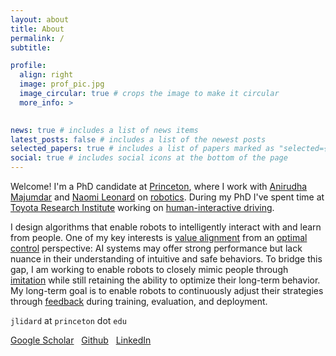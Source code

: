 ```yaml
---
layout: about
title: About
permalink: /
subtitle:

profile:
  align: right
  image: prof_pic.jpg
  image_circular: true # crops the image to make it circular
  more_info: >
    

news: true # includes a list of news items
latest_posts: false # includes a list of the newest posts
selected_papers: true # includes a list of papers marked as "selected={true}"
social: true # includes social icons at the bottom of the page
---
```


Welcome! I'm a PhD candidate at [Princeton](https://www.princeton.edu/), where I work with [Anirudha Majumdar](https://mae.princeton.edu/people/faculty/majumdar) 
and [Naomi Leonard](https://naomi.princeton.edu/research-group/) on [robotics](https://robo.princeton.edu/). During my 
PhD I've spent time at [Toyota Research Institute](https://www.tri.global/) working on [human-interactive driving](https://www.tri.global/our-work/human-interactive-driving). 

I design algorithms that enable robots to intelligently interact with and learn from people. One of my key interests is [value alignment](https://en.wikipedia.org/wiki/AI_alignment) from an [optimal control](https://en.wikipedia.org/wiki/Optimal_control) perspective: AI systems 
may offer strong performance but lack nuance in their understanding of intuitive and safe behaviors. To bridge this gap, I am working to enable robots to closely mimic people through [imitation](https://en.wikipedia.org/wiki/Imitative_learning) while still retaining the ability to optimize their long-term behavior.  My long-term goal is to enable robots to continuously adjust their strategies through [feedback](https://en.wikipedia.org/wiki/Feedback) during training, evaluation, and deployment. 

`jlidard` at `princeton` dot `edu`

[Google Scholar](https://scholar.google.com/citations?user=tdNDbF8AAAAJ&hl=en) &nbsp; [Github](https://github.com/jlidard) &nbsp; [LinkedIn](https://www.linkedin.com/in/lidard/) 